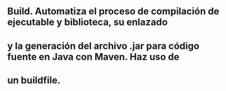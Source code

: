 ## Build. Automatiza el proceso de compilación de ejecutable y biblioteca, su enlazado
## y la generación del archivo .jar para código fuente en Java con Maven. Haz uso de
## un buildfile.
